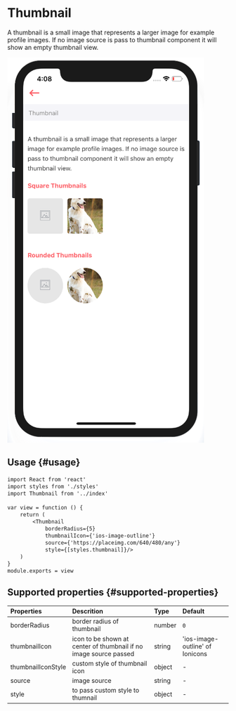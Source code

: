 # Thumbnail

A thumbnail is a small image that represents a larger image for example profile images. If no image source is pass to thumbnail component it will show an empty thumbnail view.

![](../.gitbook/assets/screen-shot-2018-09-12-at-4.08.27-pm.png)

## Usage {#usage}

```text
import React from 'react'
import styles from './styles'
import Thumbnail from '../index'

var view = function () {
    return (
        <Thumbnail
            borderRadius={5}
            thumbnailIcon={'ios-image-outline'}
            source={'https://placeimg.com/640/480/any'}
            style={[styles.thumbnail]}/>
    )
}
module.exports = view

```

## Supported properties {#supported-properties}

| Properties | Descrition | Type | Default |
| :--- | :--- | :--- | :--- |
| borderRadius | border radius of thumbnail | number | `0` |
| thumbnailIcon | icon to be shown at center of thumbnail if no image source passed | string | 'ios-image-outline' of Ionicons |
| thumbnailIconStyle | custom style of thumbnail icon | object | - |
| source | image source | string | - |
| style | to pass custom style to thumnail | object | - |



